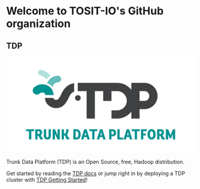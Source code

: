 # Welcome to TOSIT-IO's GitHub organization

## TDP

![](static/tdp_logo.png)

Trunk Data Platform (TDP) is an Open Source, free, Hadoop distribution.

Get started by reading the [TDP docs](https://github.com/TOSIT-IO/TDP) or jump right in by deploying a TDP cluster with [TDP Getting Started](https://github.com/TOSIT-IO/tdp-getting-started)!


